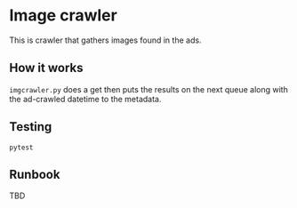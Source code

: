 # Image crawler

This is crawler that gathers images found in the ads. 

## How it works

`imgcrawler.py` does a get then puts the results on the next queue along with the ad-crawled datetime to the metadata.

## Testing

`pytest`

## Runbook

TBD

